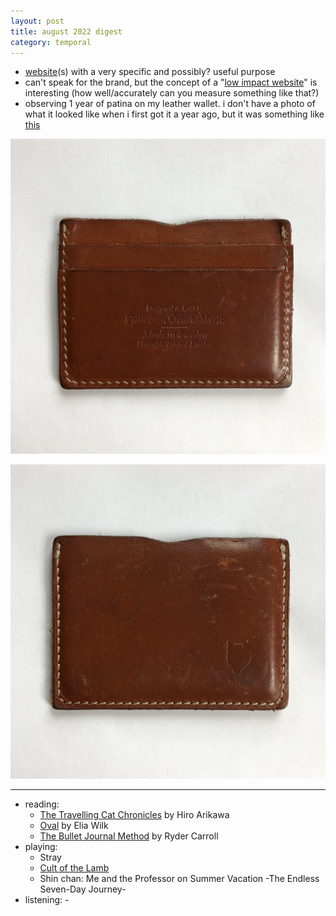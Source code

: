 ```yaml
---
layout: post
title: august 2022 digest
category: temporal
---
```


- [website](https://www.sleepinginairports.net/)(s) with a very specific and possibly? useful purpose
- can't speak for the brand, but the concept of a "[low impact website](https://lowimpact.organicbasics.com/eur)" is interesting (how well/accurately can you measure something like that?)
- observing 1 year of patina on my leather wallet. i don't have a photo of what it looked like when i first got it a year ago, but it was something like [this](https://www.fjallraven.com/us/en-us/bags-gear/accessories/travel-accessories/ovik-card-holder)

![img](images/wallet2022-1.jpg)

![img](images/wallet2022-2.jpg)

***
- reading: 
  - [The Travelling Cat Chronicles](https://www.goodreads.com/book/show/40961230-the-travelling-cat-chronicles?ac=1&from_search=true&qid=oZ5L7mQFGv&rank=1) by Hiro Arikawa
  - [Oval](https://www.goodreads.com/book/show/41809056-oval) by Elia Wilk
  - [The Bullet Journal Method](https://www.goodreads.com/book/show/39071691-the-bullet-journal-method?ac=1&from_search=true&qid=FeFou80rLs&rank=1)  by Ryder Carroll
- playing:
  - Stray
  - [Cult of the Lamb](https://www.cultofthelamb.com/)
  - Shin chan: Me and the Professor on Summer Vacation -The Endless Seven-Day Journey-
- listening: -
